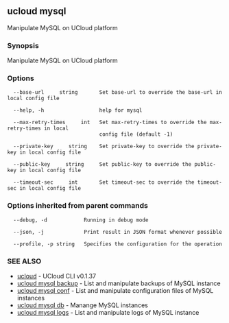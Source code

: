 ## ucloud mysql

Manipulate MySQL on UCloud platform

### Synopsis

Manipulate MySQL on UCloud platform

### Options

```
  --base-url     string       Set base-url to override the base-url in local config file 

  --help, -h                  help for mysql 

  --max-retry-times     int   Set max-retry-times to override the max-retry-times in local
                              config file (default -1) 

  --private-key     string    Set private-key to override the private-key in local config file 

  --public-key     string     Set public-key to override the public-key in local config file 

  --timeout-sec     int       Set timeout-sec to override the timeout-sec in local config file 

```

### Options inherited from parent commands

```
  --debug, -d            Running in debug mode 

  --json, -j             Print result in JSON format whenever possible 

  --profile, -p string   Specifies the configuration for the operation 

```

### SEE ALSO

* [ucloud](cli/cmd/ucloud)	 - UCloud CLI v0.1.37
* [ucloud mysql backup](cli/cmd/ucloud/mysql/backup)	 - List and manipulate backups of MySQL instance
* [ucloud mysql conf](cli/cmd/ucloud/mysql/conf)	 - List and manipulate configuration files of MySQL instances
* [ucloud mysql db](cli/cmd/ucloud/mysql/db)	 - Manange MySQL instances
* [ucloud mysql logs](cli/cmd/ucloud/mysql/logs)	 - List and manipulate logs of MySQL instance

